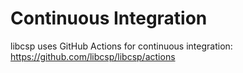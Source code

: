 # Continuous Integration

libcsp uses GitHub Actions for continuous integration:
https://github.com/libcsp/libcsp/actions
